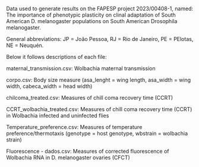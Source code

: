Data used to generate results on the FAPESP project 2023/00408-1, named: 	The importance of phenotypic plasticity on clinal adaptation of South American D. melanogaster populations on South American Drosophila melanogaster. 

General abbreviations: JP = João Pessoa, RJ = Rio de Janeiro, PE = PElotas, NE = Neuquén.

Below it follows descriptions of each file:

maternal_transmission.csv: Wolbachia maternal transmission

corpo.csv:  Body size measure (asa_lenght = wing length, asa_width = wing width, cabeca_width = head width)

chilcoma_treated.csv: Measures of chill coma recovery time (CCRT)

CCRT_wolbachia_treated.csv: Measures of chill coma recovery time (CCRT) in Wolbachia infected and uninfected flies

Temperature_preference.csv: Measures of temperature preference/thermotaxis (genotype = host genotype, wbstrain = wolbachia strain)

Fluorescence - dados.csv: Measures of corrected fluorescence of Wolbachia RNA in D. melanogaster ovaries (CFCT) 

